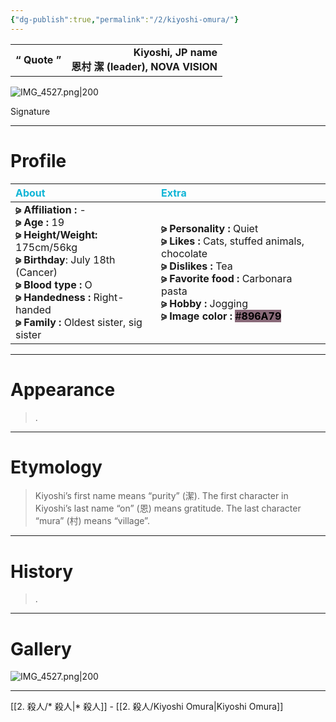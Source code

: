 ```yaml
---
{"dg-publish":true,"permalink":"/2/kiyoshi-omura/"}
---
```


|     |    |
|:--- | ---:|
| **“ Quote ”**      | **Kiyoshi, JP name** <br> **恩村 潔 (leader), NOVA VISION**     |

![IMG_4527.png|200](/img/user/%E2%80%94%E2%80%94%E2%80%94%E2%80%94%E2%80%94%E2%80%94%E2%80%94%E2%80%94%E2%80%94/IMG_4527.png)

Signature

***

# Profile

| <span style="color: #10B5D6;">About</span> | <span style="color: #10B5D6;">Extra</span>|
|:----- |:----- |
|**⪩ Affiliation :** - <br> **⪩ Age :** 19 <br> **⪩ Height/Weight:** 175cm/56kg <br> **⪩ Birthday**: July 18th (Cancer) <br> **⪩ Blood type :** O <br> **⪩ Handedness :** Right-handed <br> **⪩ Family :** Oldest sister, sig sister       |**⪩ Personality :** Quiet <br> **⪩ Likes :** Cats, stuffed animals, chocolate <br> **⪩ Dislikes :** Tea <br> **⪩ Favorite food :** Carbonara pasta <br> **⪩ Hobby :** Jogging <br> **⪩ Image color :** <mark style="background: #896A79;">#**896A79**</mark>

***
# Appearance

> .

****

# Etymology

> Kiyoshi’s first name means “purity” (潔). The first character in Kiyoshi’s last name “on” (恩) means gratitude. The last character “mura” (村) means “village”.

****

# History

> .

****

# Gallery

![IMG_4527.png|200](/img/user/%E2%80%94%E2%80%94%E2%80%94%E2%80%94%E2%80%94%E2%80%94%E2%80%94%E2%80%94%E2%80%94/IMG_4527.png)
***

[[2. 殺人/* 殺人\|* 殺人]] - [[2. 殺人/Kiyoshi Omura\|Kiyoshi Omura]]

